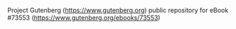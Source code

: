 Project Gutenberg (https://www.gutenberg.org) public repository for
eBook #73553 (https://www.gutenberg.org/ebooks/73553)
